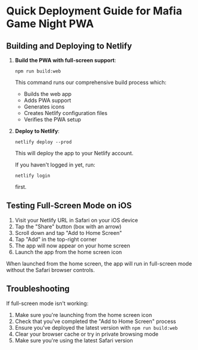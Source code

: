 # Quick Deployment Guide for Mafia Game Night PWA

## Building and Deploying to Netlify

1. **Build the PWA with full-screen support**:
   ```
   npm run build:web
   ```
   This command runs our comprehensive build process which:
   - Builds the web app
   - Adds PWA support
   - Generates icons
   - Creates Netlify configuration files
   - Verifies the PWA setup

2. **Deploy to Netlify**:
   ```
   netlify deploy --prod
   ```
   This will deploy the app to your Netlify account.

   If you haven't logged in yet, run:
   ```
   netlify login
   ```
   first.

## Testing Full-Screen Mode on iOS

1. Visit your Netlify URL in Safari on your iOS device
2. Tap the "Share" button (box with an arrow)
3. Scroll down and tap "Add to Home Screen"
4. Tap "Add" in the top-right corner
5. The app will now appear on your home screen
6. Launch the app from the home screen icon

When launched from the home screen, the app will run in full-screen mode without the Safari browser controls.

## Troubleshooting

If full-screen mode isn't working:

1. Make sure you're launching from the home screen icon
2. Check that you've completed the "Add to Home Screen" process
3. Ensure you've deployed the latest version with `npm run build:web`
4. Clear your browser cache or try in private browsing mode
5. Make sure you're using the latest Safari version 